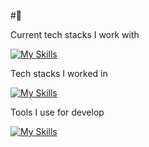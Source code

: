 #👋

Current tech stacks I work with

[![My Skills](https://skillicons.dev/icons?i=net,cs,js,ts,vue,mongodb,azure)](https://skillicons.dev)

Tech stacks I worked in

[![My Skills](https://skillicons.dev/icons?i=java,kotlin,spring,angular,postgres,mongodb,androidstudio)](https://skillicons.dev)

Tools I use for develop

[![My Skills](https://skillicons.dev/icons?i=linux,debian,bash,git,vscode,vim)](https://skillicons.dev)
 
